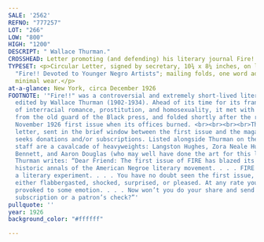 ```yaml
---
SALE: '2562'
REFNO: "777257"
LOT: "266"
LOW: "800"
HIGH: "1200"
DESCRIPT: " Wallace Thurman."
CROSSHEAD: Letter promoting (and defending) his literary journal Fire!!
TYPESET: <p>Circular Letter, signed by secretary, 10¾ x 8¼ inches, on letterhead of
  "Fire!! Devoted to Younger Negro Artists"; mailing folds, one word added in manuscript,
  minimal wear.</p>
at-a-glance: New York, circa December 1926
FOOTNOTE: '"Fire!!" was a controversial and extremely short-lived literary magazine
  edited by Wallace Thurman (1902-1934). Ahead of its time for its frank discussion
  of interracial romance, prostitution, and homosexuality, it met with a hostile response
  from the old guard of the Black press, and folded shortly after the release of its
  November 1926 first issue when its offices burned. <br><br><br><br>This circular
  letter, sent in the brief window between the first issue and the magazine''s demise,
  seeks donations and/or subscriptions. Listed alongside Thurman on the editorial
  staff are a cavalcade of heavyweights: Langston Hughes, Zora Neale Hurston, Gwendolyn
  Bennett, and Aaron Douglas (who may well have done the art for this letterhead).
  Thurman writes: “Dear Friend: The first issue of FIRE has blazed its way into the
  historic annals of the American Negroe literary movement. . . . FIRE was and is
  a literary experiment. . . . You have no doubt seen the first issue, and have been
  either flabbergasted, shocked, surprised, or pleased. At any rate you have been
  provoked to some emotion. . . . Now won’t you do your share and send us either a
  subscription or a patron’s check?”'
pullquote: ''
year: 1926
background_color: "#ffffff"

---
```

